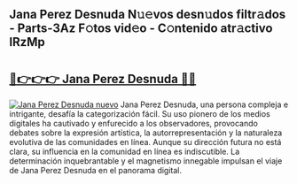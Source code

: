 ## Jana Perez Desnuda N𝚞𝚎vos desn𝚞dos filtr𝚊dos - Parts-3Az F𝚘tos vid𝚎o - C𝚘ntenido atr𝚊ctivo lRzMp

# <h2><a href="http://mb3oox.tromn.icu/?c=Jana+Perez+Desnuda">🔗👉👉👉 Jana Perez Desnuda 🔗🔗</a></h2>

[![Jana Perez Desnuda nuevo](https://i.imgur.com/pEAQMta.gif)](http://mb3oox.tromn.icu/?c=Jana+Perez+Desnuda)
Jana Perez Desnuda, una persona compleja e intrigante, desafía la categorización fácil. Su uso pionero de los medios digitales ha cautivado y enfurecido a los observadores, provocando debates sobre la expresión artística, la autorrepresentación y la naturaleza evolutiva de las comunidades en línea. Aunque su dirección futura no está clara, su influencia en la comunidad en línea es indiscutible. La determinación inquebrantable y el magnetismo innegable impulsan el viaje de Jana Perez Desnuda en el panorama digital.
